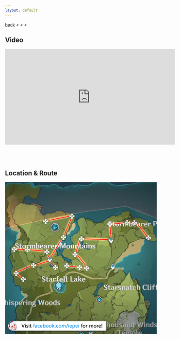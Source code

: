 ```yaml
---
layout: default
---
```


[back](../) < < <

## Video

<iframe width="560" height="315" src="https://www.youtube.com/embed/iX_Pzs_Vwso" frameborder="0" allow="accelerometer; autoplay; clipboard-write; encrypted-media; gyroscope; picture-in-picture" allowfullscreen></iframe>

<br/><br/>

## Location & Route

![Valberry Route](valberry-route.jpg)
